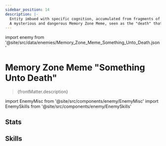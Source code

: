 ```yaml
---
sidebar_position: 14
description: |-
  Entity imbued with specific cognition, accumulated from fragments of the subconscious in the Memory Zone.
  A mysterious and dangerous Memory Zone Meme, seen as the "death" that shouldn't exist in dreams. Its sinister shadow wanders within the Twelve Hours, bringing unforeseen calamity wherever it goes. It spreads misfortune like a sharp blade, casting a shadow of death over beautiful dreams.
---
```


import enemy from '@site/src/data/enemies/Memory_Zone_Meme_Something_Unto_Death.json'

# Memory Zone Meme "Something Unto Death"
<blockquote>{frontMatter.description}</blockquote>

import EnemyMisc from '@site/src/components/enemy/EnemyMisc'
import EnemySkills from '@site/src/components/enemy/EnemySkills'

## Stats

<EnemyMisc enemy={enemy} variant={0} />

## Skills

<EnemySkills enemy={enemy} variant={0} />
